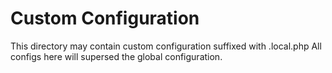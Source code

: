 # Custom Configuration

This directory may contain custom configuration suffixed with .local.php
All configs here will supersed the global configuration.
